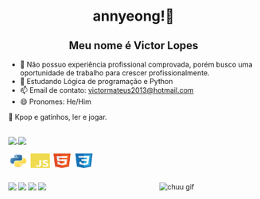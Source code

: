 <h1 align="center">annyeong!🍡</h1>
<h2 align="center">Meu nome é Victor Lopes</h2>

- 🍨 Não possuo experiência profissional comprovada, porém busco uma oportunidade de trabalho para crescer
profissionalmente.
- 🌱 Estudando Lógica de programação e Python
- 📫 Email de contato: victormateus2013@hotmail.com
- 😄 Pronomes: He/Him
<p> 💬 Kpop e gatinhos, ler e jogar.</p>

##

<a href="https://github.com/floppinho">
  <img align="center" src="https://github-readme-stats.vercel.app/api?username=floppinho&show_icons=true&theme=tokyonight"/>
</a>
<a href="https://github.com/floppinho">
  <img align="center" src="https://github-readme-stats.vercel.app/api/top-langs/?username=floppinho&hide_progress=true&theme=tokyonight"/>
</a>


<div style="display: inline_block"><br>
  <img align="center" alt="lop-Python" height="30" width="40" src="https://raw.githubusercontent.com/devicons/devicon/master/icons/python/python-original.svg">
  <img align="center" alt="lop-Js" height="30" width="40" src="https://raw.githubusercontent.com/devicons/devicon/master/icons/javascript/javascript-plain.svg">
  <img align="center" alt="lop-HTML" height="30" width="40" src="https://raw.githubusercontent.com/devicons/devicon/master/icons/html5/html5-original.svg">
  <img align="center" alt="lop-CSS" height="30" width="40" src="https://raw.githubusercontent.com/devicons/devicon/master/icons/css3/css3-original.svg">
</div>

##

<div> 
  <a href="https://www.instagram.com/vi._.ttto/" target="_blank"><img src="https://img.shields.io/badge/-Instagram-%23E4405F?style=for-the-badge&logo=instagram&logoColor=white" target="_blank"></a>
  <a href="https://www.twitch.tv/amendoinsz" target="_blank"><img src="https://img.shields.io/badge/Twitch-9146FF?style=for-the-badge&logo=twitch&logoColor=white" target="_blank"></a>
  <a href = "mailto: victormateus2013@hotmail.com"><img src="https://img.shields.io/badge/-mail-%23333?style=for-the-badge&logo=gmail&logoColor=white" target="_blank"></a>
  <a href="https://www.linkedin.com/in/victor-lopes-7a71b0274/" target="_blank"><img src="https://img.shields.io/badge/-LinkedIn-%230077B5?style=for-the-badge&logo=linkedin&logoColor=white" target="_blank"></a> 
  <img align="right" alt="chuu gif" height="150" width="200" src=https://github.com/floppinho/floppinho/assets/135762344/ab4e6459-a910-45c6-b754-e1ed23f0e6ba
  </div>
  
##
